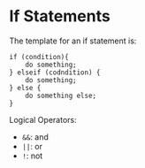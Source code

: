 # If Statements #

The template for an if statement is:

```
if (condition){
	do something;
} elseif (codndition) {
	do something;
} else {
	do something else;
}
```

Logical Operators:
- `&&`: and
- `||`: or
- `!`: not